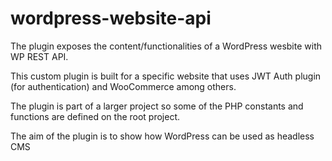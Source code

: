 # wordpress-website-api
The plugin exposes the content/functionalities of a WordPress wesbite with WP REST API.

This custom plugin is built for a specific website that uses JWT Auth plugin (for authentication) and WooCommerce among others.

The plugin is part of a larger project so some of the PHP constants and functions are defined on the root project.

The aim of the plugin is to show how WordPress can be used as headless CMS
